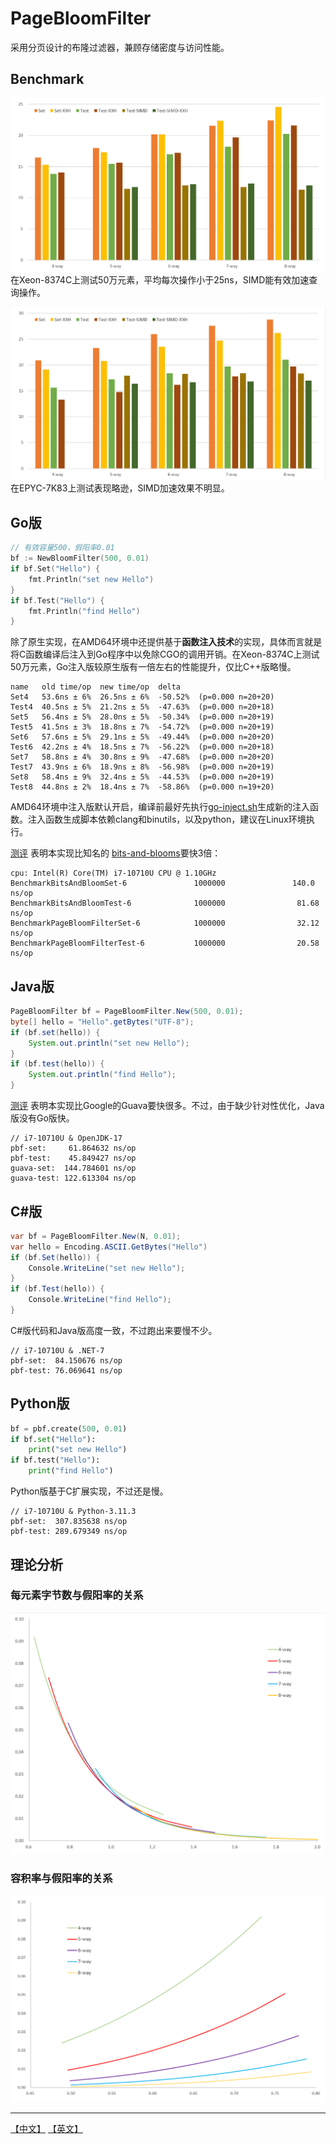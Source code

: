 # PageBloomFilter

采用分页设计的布隆过滤器，兼顾存储密度与访问性能。

## Benchmark
![](images/Xeon-8374C.png)
在Xeon-8374C上测试50万元素，平均每次操作小于25ns，SIMD能有效加速查询操作。

![](images/EPYC-7K83.png)
在EPYC-7K83上测试表现略逊，SIMD加速效果不明显。

## Go版

```go
// 有效容量500，假阳率0.01
bf := NewBloomFilter(500, 0.01)
if bf.Set("Hello") {
    fmt.Println("set new Hello")
}
if bf.Test("Hello") {
    fmt.Println("find Hello")
}
```

除了原生实现，在AMD64环境中还提供基于**函数注入技术**的实现，具体而言就是将C函数编译后注入到Go程序中以免除CGO的调用开销。在Xeon-8374C上测试50万元素，Go注入版较原生版有一倍左右的性能提升，仅比C++版略慢。

```
name   old time/op  new time/op  delta
Set4   53.6ns ± 6%  26.5ns ± 6%  -50.52%  (p=0.000 n=20+20)
Test4  40.5ns ± 5%  21.2ns ± 5%  -47.63%  (p=0.000 n=20+18)
Set5   56.4ns ± 5%  28.0ns ± 5%  -50.34%  (p=0.000 n=20+19)
Test5  41.5ns ± 3%  18.8ns ± 7%  -54.72%  (p=0.000 n=20+19)
Set6   57.6ns ± 5%  29.1ns ± 5%  -49.44%  (p=0.000 n=20+20)
Test6  42.2ns ± 4%  18.5ns ± 7%  -56.22%  (p=0.000 n=20+18)
Set7   58.8ns ± 4%  30.8ns ± 9%  -47.68%  (p=0.000 n=20+20)
Test7  43.9ns ± 6%  18.9ns ± 8%  -56.98%  (p=0.000 n=20+19)
Set8   58.4ns ± 9%  32.4ns ± 5%  -44.53%  (p=0.000 n=20+19)
Test8  44.8ns ± 2%  18.4ns ± 7%  -58.86%  (p=0.000 n=19+20)
```

AMD64环境中注入版默认开启，编译前最好先执行[go-inject.sh](pbf/go-inject.sh)生成新的注入函数。注入函数生成脚本依赖clang和binutils，以及python，建议在Linux环境执行。

[测评](https://gist.github.com/PeterRK/b0df9e80caaaee1e9349e295cb435a67) 表明本实现比知名的 [bits-and-blooms](https://github.com/bits-and-blooms/bloom)要快3倍：
```
cpu: Intel(R) Core(TM) i7-10710U CPU @ 1.10GHz
BenchmarkBitsAndBloomSet-6               1000000               140.0 ns/op
BenchmarkBitsAndBloomTest-6              1000000                81.68 ns/op
BenchmarkPageBloomFilterSet-6            1000000                32.12 ns/op
BenchmarkPageBloomFilterTest-6           1000000                20.58 ns/op
```

## Java版
```java
PageBloomFilter bf = PageBloomFilter.New(500, 0.01);
byte[] hello = "Hello".getBytes("UTF-8");
if (bf.set(hello)) {
    System.out.println("set new Hello");
}
if (bf.test(hello)) {
    System.out.println("find Hello");
}
```
[测评](java/src/test/java/rk/pbf/Benchmark.java) 表明本实现比Google的Guava要快很多。不过，由于缺少针对性优化，Java版没有Go版快。
```
// i7-10710U & OpenJDK-17
pbf-set:     61.864632 ns/op
pbf-test:    45.849427 ns/op
guava-set:  144.784601 ns/op
guava-test: 122.613304 ns/op
```

## C#版
```csharp
var bf = PageBloomFilter.New(N, 0.01);
var hello = Encoding.ASCII.GetBytes("Hello")
if (bf.Set(hello)) {
    Console.WriteLine("set new Hello");
}
if (bf.Test(hello)) {
    Console.WriteLine("find Hello");
}
```
C#版代码和Java版高度一致，不过跑出来要慢不少。
```
// i7-10710U & .NET-7
pbf-set:  84.150676 ns/op
pbf-test: 76.069641 ns/op
```

## Python版
```python
bf = pbf.create(500, 0.01)
if bf.set("Hello"):
    print("set new Hello")
if bf.test("Hello"):
    print("find Hello")
```
Python版基于C扩展实现，不过还是慢。
```
// i7-10710U & Python-3.11.3
pbf-set:  307.835638 ns/op
pbf-test: 289.679349 ns/op
```

## 理论分析

### 每元素字节数与假阳率的关系
![](images/byte.png)

### 容积率与假阳率的关系
![](images/ratio.png)

---
[【中文】](README-CN.md) [【英文】](README.md)